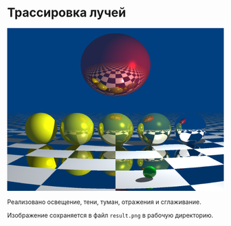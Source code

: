 # Трассировка лучей
![preview](preview.png)

Реализовано освещение, тени, туман, отражения и сглаживание.

Изображение сохраняется в файл `result.png` в рабочую директорию.
